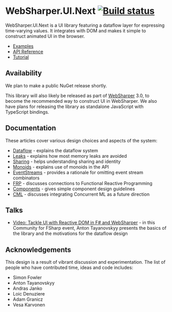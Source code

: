 # WebSharper.UI.Next [![Build status](https://ci.appveyor.com/api/projects/status/scmqf68re8otea8h)](https://ci.appveyor.com/project/Jand42/websharper-ui-next)

WebSharper.UI.Next is a UI library featuring a dataflow layer for expressing
time-varying values. It integrates with DOM and makes it
simple to construct animated UI in the browser.

* [Examples](http://intellifactory.github.io/websharper.ui.next/)
* [API Reference](docs/API.md)
* [Tutorial](docs/Tutorial.md)

## Availability

We plan to make a public NuGet release shortly.

This library will also likely be released as part of
[WebSharper](http://websharper.com) 3.0, to become the recommended
way to construct UI in WebSharper.  We also have plans for releasing the library
as standalone JavaScript with TypeScript bindings.

## Documentation

These articles cover various design choices and aspects of the system:

* [Dataflow](docs/Dataflow.md) - explains the dataflow system
* [Leaks](docs/Leaks.md) - explains how most memory leaks are avoided
* [Sharing](docs/Sharing.md) - helps understanding sharing and identity
* [Monoids](docs/Monoids.md) - explains use of monoids in the API
* [EventStreams](docs/EventStreams.md) - provides a rationale for omitting event stream combinators
* [FRP](docs/FRP.md) - discusses connections to Functional Reactive Programming
* [Components](docs/Components.md) - gives simple component design guidelines
* [CML](docs/CML.md) - discusses integrating Concurrent ML as a future direction 

## Talks

* [Video: Tackle UI with Reactive DOM in F# and WebSharper](https://www.youtube.com/watch?v=wEkS09s3KBc) - in this Community for FSharp event, Anton Tayanovskyy presents the basics of the library and the motivations for the dataflow design 

## Acknowledgements

This design is a result of vibrant discussion and experimentation.  The list of people who have contributed
time, ideas and code includes:

* Simon Fowler
* Anton Tayanovskyy
* Andras Janko
* Loic Denuziere
* Adam Granicz
* Vesa Karvonen
